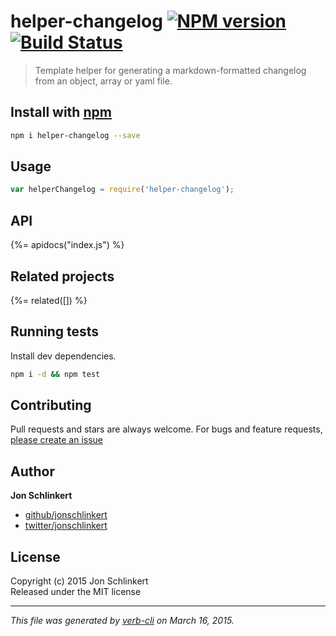 # helper-changelog [![NPM version](https://badge.fury.io/js/helper-changelog.svg)](http://badge.fury.io/js/helper-changelog)  [![Build Status](https://travis-ci.org/jonschlinkert/helper-changelog.svg)](https://travis-ci.org/jonschlinkert/helper-changelog) 

> Template helper for generating a markdown-formatted changelog from an object, array or yaml file.

## Install with [npm](npmjs.org)

```bash
npm i helper-changelog --save
```

## Usage

```js
var helperChangelog = require('helper-changelog');
```

## API
<!-- add a path or glob pattern for files with code comments to use for docs  -->
{%= apidocs("index.js") %}

## Related projects
<!-- add an array of related projects, then un-escape the helper -->
{%= related([]) %}  

## Running tests
Install dev dependencies.

```bash
npm i -d && npm test
```

## Contributing
Pull requests and stars are always welcome. For bugs and feature requests, [please create an issue](https://github.com/jonschlinkert/helper-changelog/issues)

## Author

**Jon Schlinkert**
 
+ [github/jonschlinkert](https://github.com/jonschlinkert)
+ [twitter/jonschlinkert](http://twitter.com/jonschlinkert) 

## License
Copyright (c) 2015 Jon Schlinkert  
Released under the MIT license

***

_This file was generated by [verb-cli](https://github.com/assemble/verb-cli) on March 16, 2015._